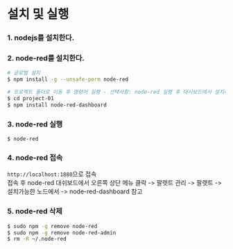 # 설치 및 실행

### 1. nodejs를 설치한다.
### 2. node-red를 설치한다.
```bash
# 글로벌 설치
$ npm install -g --unsafe-perm node-red

# 프로젝트 폴더로 이동 후 명령어 실행 - 선택사항: node-red 실행 후 대시보드에서 설치해도됨 4.번 참고
$ cd project-01
$ npm install node-red-dashboard
```

### 3. node-red 실행
```
$ node-red
```

### 4. node-red 접속
`http://localhost:1880`으로 접속  
접속 후 node-red 대쉬보드에서 오른쪽 상단 메뉴 클락 -> 팔렛트 관리 -> 팔렛트 -> 설치가능한 노드에서 -> node-red-dashboard 참고  

### 5. node-red 삭제
```bash
$ sudo npm -g remove node-red
$ sudo npm -g remove node-red-admin
$ rm -R ~/.node-red
```

